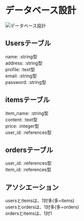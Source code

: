 <h1>データベース設計</h1>

<img src="/Users/user/projects/furima-38937/database.png" alt="データベース設計">

<h2>Usersテーブル</h2>
name: :string型<br>
address: :string型<br>
profile: :text型<br>
email: :string型<br>
password: :string型<br>
<h2>itemsテーブル</h2>
item_name: :string型<br>
content: :text型<br>
price: :integer型<br>
user_id: :references型<br>
<h2>ordersテーブル</h2>
user_id: :references型<br>
item_id: :references型<br>
<h2>アソシエーション</h2>
usersとitemsは、1対多(多=items)<br>
usersとordersは、1対多(多=orders)<br>
ordersとitemsは、1対1<br>
